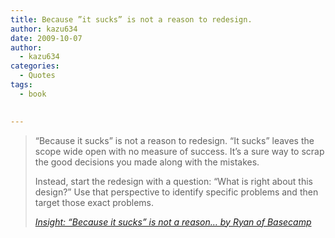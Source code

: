 ```yaml
---
title: Because ”it sucks” is not a reason to redesign.
author: kazu634
date: 2009-10-07
author:
  - kazu634
categories:
  - Quotes
tags:
  - book
  

---
```

<div class="section">
<blockquote title="Insight: &#8220;Because it sucks&#8221; is not a reason… by Ryan of Basecamp" cite="http://37signals.com/svn/posts/1963-because-it-sucks-is-not-a-reason-to-redesign">
<p>
      “Because it sucks” is not a reason to redesign. “It sucks” leaves the scope wide open with no measure of success. It’s a sure way to scrap the good decisions you made along with the mistakes.
</p>
    
<p>
</p>
    
<p>
      Instead, start the redesign with a question: “What is right about this design?” Use that perspective to identify specific problems and then target those exact problems.
</p>
    
<p>
<cite><a href="http://37signals.com/svn/posts/1963-because-it-sucks-is-not-a-reason-to-redesign" onclick="__gaTracker('send', 'event', 'outbound-article', 'http://37signals.com/svn/posts/1963-because-it-sucks-is-not-a-reason-to-redesign', 'Insight: &#8220;Because it sucks&#8221; is not a reason… by Ryan of Basecamp');" target="_blank">Insight: &#8220;Because it sucks&#8221; is not a reason… by Ryan of Basecamp</a></cite>
</p>
</blockquote>
</div>
